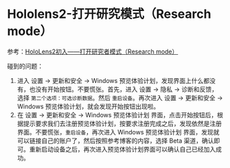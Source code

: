 # Hololens2-打开研究模式（Research mode）

参考：[HoloLens2初入——打开研究者模式（Research mode）](https://blog.csdn.net/scy261983626/article/details/108754517)

碰到的问题：
1. 进入 设置 -> 更新和安全 -> Windows 预览体验计划，发现界面上什么都没有，也没有开始按钮。不要慌张。首先，进入 设置 -> 隐私 -> 诊断和反馈，选择 `第二个选项：可选诊断数据`。然后 `重启设备`。再次进入 设置 -> 更新和安全 -> Windows 预览体验计划，就会发现开始按钮出现啦。
2. 在 设置 -> 更新和安全 -> Windows 预览体验计划 界面，点击开始按钮后，根据提示要求我们去注册预览体验计划，按要求注册完成之后，发现依然是注册界面。不要慌张，`重启设备`，再次进入 Windows 预览体验计划 界面，发现就可以链接自己的账户了，然后按照参考博客的内容，选择 Beta 渠道，确认即可。重新启动设备之后，再次进入预览体验计划界面可以确认自己已经加入成功。

